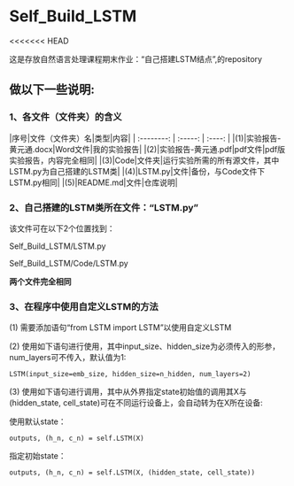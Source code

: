 # Self_Build_LSTM

<<<<<<< HEAD

 这是存放自然语言处理课程期末作业：“自己搭建LSTM结点”,的repository
 
## **做以下一些说明:**

### 1、各文件（文件夹）的含义

 |序号|文件（文件夹）名|类型|内容|
 | :--------:   | :-----:  | :----: |
 |(1)|实验报告-黄元通.docx|Word文件|我的实验报告|
 |(2)|实验报告-黄元通.pdf|pdf文件|pdf版实验报告，内容完全相同|
 |(3)|Code|文件夹|运行实验所需的所有源文件，其中LSTM.py为自己搭建的LSTM类|
 |(4)|LSTM.py|文件|备份，与Code文件下LSTM.py相同|
 |(5)|README.md|文件|仓库说明|

### 2、自己搭建的LSTM类所在文件：“LSTM.py”

 该文件可在以下2个位置找到：

 Self_Build_LSTM/LSTM.py

 Self_Build_LSTM/Code/LSTM.py

  **两个文件完全相同**
   
### 3、在程序中使用自定义LSTM的方法

 (1) 需要添加语句“from LSTM import LSTM”以使用自定义LSTM

 (2) 使用如下语句进行使用，其中input_size、hidden_size为必须传入的形参，num_layers可不传入，默认值为1:

    LSTM(input_size=emb_size, hidden_size=n_hidden, num_layers=2)

 (3) 使用如下语句进行调用，其中从外界指定state初始值的调用其X与(hidden_state, cell_state)可在不同运行设备上，会自动转为在X所在设备:

 使用默认state：

    outputs, (h_n, c_n) = self.LSTM(X)

 指定初始state：

    outputs, (h_n, c_n) = self.LSTM(X, (hidden_state, cell_state))